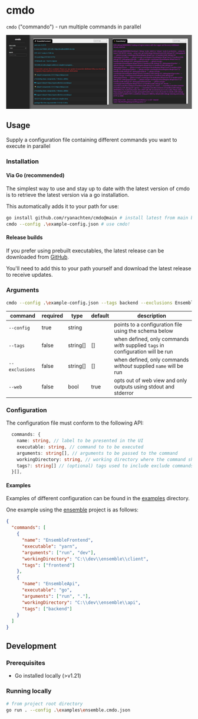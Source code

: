 # cmdo

`cmdo` ("commando") - run multiple commands in parallel

![command view](./docs/cmdo_commands.jpg)

## Usage

Supply a configuration file containing different commands you want to execute in parallel

### Installation

#### Via Go (recommended)

The simplest way to use and stay up to date with the latest version of cmdo is to retrieve the latest version via a go installation.

This automatically adds it to your path for use:

```bash
go install github.com/ryanachten/cmdo@main # install latest from main branch
cmdo --config .\example-config.json # use cmdo!
```

#### Release builds

If you prefer using prebuilt executables, the latest release can be downloaded from [GitHub](https://github.com/ryanachten/cmdo/releases).

You'll need to add this to your path yourself and download the latest release to receive updates.

### Arguments

```bash
cmdo --config .\example-config.json --tags backend --exclusions EnsembleApi --web=false
```

| command        | required | type     | default | description                                                                     |
| -------------- | -------- | -------- | ------- | ------------------------------------------------------------------------------- |
| `--config`     | true     | string   |         | points to a configuration file using the schema below                           |
| `--tags`       | false    | string[] | []      | when defined, only commands _with_ supplied `tags` in configuration will be run |
| `--exclusions` | false    | string[] | []      | when defined, only commands _without_ supplied `name` will be run               |
| `--web`        | false    | bool     | true    | opts out of web view and only outputs using stdout and stderror                 |

### Configuration

The configuration file must conform to the following API:

```typescript
  commands: {
    name: string, // label to be presented in the UI
    executable: string, // command to to be executed
    arguments: string[], // arguments to be passed to the command
    workingDirectory: string, // working directory where the command should be executed
    tags?: string[] // (optional) tags used to include exclude commands
  }[],
```

#### Examples

Examples of different configuration can be found in the [examples](./examples/) directory.

One example using the [ensemble](https://github.com/ryanachten/ensemble) project is as follows:

```json
{
  "commands": [
    {
      "name": "EnsembleFrontend",
      "executable": "yarn",
      "arguments": ["run", "dev"],
      "workingDirectory": "C:\\dev\\ensemble\\client",
      "tags": ["frontend"]
    },
    {
      "name": "EnsembleApi",
      "executable": "go",
      "arguments": ["run", "."],
      "workingDirectory": "C:\\dev\\ensemble\\api",
      "tags": ["backend"]
    }
  ]
}
```

## Development

### Prerequisites

- Go installed locally (>v1.21)

### Running locally

```bash
# from project root directory
go run . --config .\examples\ensemble.cmdo.json
```
